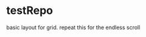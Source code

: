 # testRepo

basic layout for grid. repeat this for the endless scroll

<!--  <div class="item" style="height: 14em;"></div>
          <div class="item" style="height: 26em;"></div>
          <div class="item" style="height: 8em;"></div>
          <div class="item" style="height: 14em;"></div>
          <div class="item" style="height: 8em;"></div>
          <div class="item" style="height: 18em;"></div>
          <div class="item" style="height: 16em;"></div>
          <div class="item" style="height: 12em;"></div> -->
